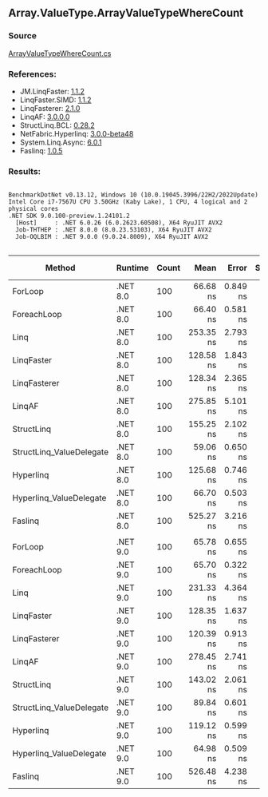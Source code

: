 ﻿## Array.ValueType.ArrayValueTypeWhereCount

### Source
[ArrayValueTypeWhereCount.cs](../LinqBenchmarks/Array/ValueType/ArrayValueTypeWhereCount.cs)

### References:
- JM.LinqFaster: [1.1.2](https://www.nuget.org/packages/JM.LinqFaster/1.1.2)
- LinqFaster.SIMD: [1.1.2](https://www.nuget.org/packages/LinqFaster.SIMD/1.0.3)
- LinqFasterer: [2.1.0](https://www.nuget.org/packages/LinqFasterer/2.1.0)
- LinqAF: [3.0.0.0](https://www.nuget.org/packages/LinqAF/3.0.0.0)
- StructLinq.BCL: [0.28.2](https://www.nuget.org/packages/StructLinq/0.28.2)
- NetFabric.Hyperlinq: [3.0.0-beta48](https://www.nuget.org/packages/NetFabric.Hyperlinq/3.0.0-beta48)
- System.Linq.Async: [6.0.1](https://www.nuget.org/packages/System.Linq.Async/6.0.1)
- Faslinq: [1.0.5](https://www.nuget.org/packages/Faslinq/1.0.5)

### Results:
```

BenchmarkDotNet v0.13.12, Windows 10 (10.0.19045.3996/22H2/2022Update)
Intel Core i7-7567U CPU 3.50GHz (Kaby Lake), 1 CPU, 4 logical and 2 physical cores
.NET SDK 9.0.100-preview.1.24101.2
  [Host]     : .NET 6.0.26 (6.0.2623.60508), X64 RyuJIT AVX2
  Job-THTHEP : .NET 8.0.0 (8.0.23.53103), X64 RyuJIT AVX2
  Job-OQLBIM : .NET 9.0.0 (9.0.24.8009), X64 RyuJIT AVX2


```
| Method                   | Runtime  | Count | Mean      | Error    | StdDev   | Ratio        | RatioSD | Gen0   | Allocated | Alloc Ratio |
|------------------------- |--------- |------ |----------:|---------:|---------:|-------------:|--------:|-------:|----------:|------------:|
| ForLoop                  | .NET 8.0 | 100   |  66.68 ns | 0.849 ns | 1.162 ns |     baseline |         |      - |         - |          NA |
| ForeachLoop              | .NET 8.0 | 100   |  66.40 ns | 0.581 ns | 0.515 ns | 1.00x faster |   0.02x |      - |         - |          NA |
| Linq                     | .NET 8.0 | 100   | 253.35 ns | 2.793 ns | 2.476 ns | 3.80x slower |   0.07x | 0.0153 |      32 B |          NA |
| LinqFaster               | .NET 8.0 | 100   | 128.58 ns | 1.843 ns | 2.263 ns | 1.93x slower |   0.05x |      - |         - |          NA |
| LinqFasterer             | .NET 8.0 | 100   | 128.34 ns | 2.365 ns | 2.428 ns | 1.92x slower |   0.06x |      - |         - |          NA |
| LinqAF                   | .NET 8.0 | 100   | 275.85 ns | 5.101 ns | 4.771 ns | 4.13x slower |   0.10x |      - |         - |          NA |
| StructLinq               | .NET 8.0 | 100   | 155.25 ns | 2.102 ns | 1.641 ns | 2.33x slower |   0.05x | 0.0305 |      64 B |          NA |
| StructLinq_ValueDelegate | .NET 8.0 | 100   |  59.06 ns | 0.650 ns | 0.576 ns | 1.13x faster |   0.02x |      - |         - |          NA |
| Hyperlinq                | .NET 8.0 | 100   | 125.68 ns | 0.746 ns | 0.661 ns | 1.89x slower |   0.03x |      - |         - |          NA |
| Hyperlinq_ValueDelegate  | .NET 8.0 | 100   |  66.70 ns | 0.503 ns | 0.470 ns | 1.00x faster |   0.02x |      - |         - |          NA |
| Faslinq                  | .NET 8.0 | 100   | 525.27 ns | 3.216 ns | 2.685 ns | 7.87x slower |   0.14x | 3.0670 |    6424 B |          NA |
|                          |          |       |           |          |          |              |         |        |           |             |
| ForLoop                  | .NET 9.0 | 100   |  65.78 ns | 0.655 ns | 0.547 ns |     baseline |         |      - |         - |          NA |
| ForeachLoop              | .NET 9.0 | 100   |  65.70 ns | 0.322 ns | 0.269 ns | 1.00x faster |   0.01x |      - |         - |          NA |
| Linq                     | .NET 9.0 | 100   | 231.33 ns | 4.364 ns | 6.532 ns | 3.54x slower |   0.15x | 0.0153 |      32 B |          NA |
| LinqFaster               | .NET 9.0 | 100   | 128.35 ns | 1.637 ns | 1.451 ns | 1.95x slower |   0.01x |      - |         - |          NA |
| LinqFasterer             | .NET 9.0 | 100   | 120.39 ns | 0.913 ns | 0.854 ns | 1.83x slower |   0.02x |      - |         - |          NA |
| LinqAF                   | .NET 9.0 | 100   | 278.45 ns | 2.741 ns | 2.430 ns | 4.23x slower |   0.07x |      - |         - |          NA |
| StructLinq               | .NET 9.0 | 100   | 143.02 ns | 2.061 ns | 1.827 ns | 2.17x slower |   0.02x | 0.0305 |      64 B |          NA |
| StructLinq_ValueDelegate | .NET 9.0 | 100   |  89.84 ns | 0.601 ns | 0.668 ns | 1.37x slower |   0.02x |      - |         - |          NA |
| Hyperlinq                | .NET 9.0 | 100   | 119.12 ns | 0.599 ns | 0.500 ns | 1.81x slower |   0.02x |      - |         - |          NA |
| Hyperlinq_ValueDelegate  | .NET 9.0 | 100   |  64.98 ns | 0.509 ns | 0.425 ns | 1.01x faster |   0.01x |      - |         - |          NA |
| Faslinq                  | .NET 9.0 | 100   | 526.48 ns | 4.238 ns | 3.757 ns | 8.01x slower |   0.08x | 3.0670 |    6424 B |          NA |
